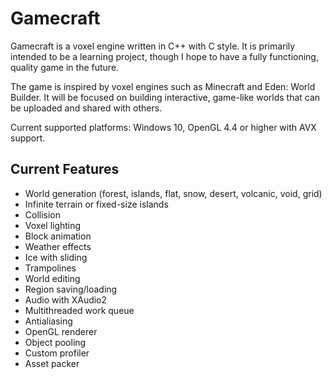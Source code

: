 # Gamecraft
Gamecraft is a voxel engine written in C++ with C style. It is primarily intended to be a learning project, though I hope to have a fully functioning, quality game in the future.

The game is inspired by voxel engines such as Minecraft and Eden: World Builder. It will be focused on building interactive, game-like worlds that can be uploaded and shared with others.

Current supported platforms: Windows 10, OpenGL 4.4 or higher with AVX support.

## Current Features ##
- World generation (forest, islands, flat, snow, desert, volcanic, void, grid)
- Infinite terrain or fixed-size islands
- Collision
- Voxel lighting
- Block animation
- Weather effects
- Ice with sliding
- Trampolines
- World editing
- Region saving/loading
- Audio with XAudio2
- Multithreaded work queue
- Antialiasing
- OpenGL renderer
- Object pooling
- Custom profiler
- Asset packer
